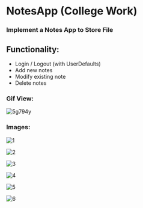 # NotesApp (College Work)

###  Implement a Notes App to Store File

## Functionality:

* Login / Logout (with UserDefaults)
* Add new notes
* Modify existing note
* Delete notes

### Gif View:

![5g794y](https://user-images.githubusercontent.com/81614235/125253532-28037400-e317-11eb-94fe-77d36c19fae1.gif)

### Images:

![1](https://user-images.githubusercontent.com/81614235/125253568-2f2a8200-e317-11eb-8f6d-3e5aba4fe4b7.PNG)

![2](https://user-images.githubusercontent.com/81614235/125253552-2cc82800-e317-11eb-816d-3cddd30b0ef5.PNG)

![3](https://user-images.githubusercontent.com/81614235/125253557-2d60be80-e317-11eb-8e07-ede573003304.PNG)

![4](https://user-images.githubusercontent.com/81614235/125253560-2df95500-e317-11eb-8cc6-28e97cfbb0e2.PNG)

![5](https://user-images.githubusercontent.com/81614235/125253562-2e91eb80-e317-11eb-98ef-0a596a50c24b.PNG)

![6](https://user-images.githubusercontent.com/81614235/125253563-2e91eb80-e317-11eb-8ee5-b504dece6bf5.PNG)



 
